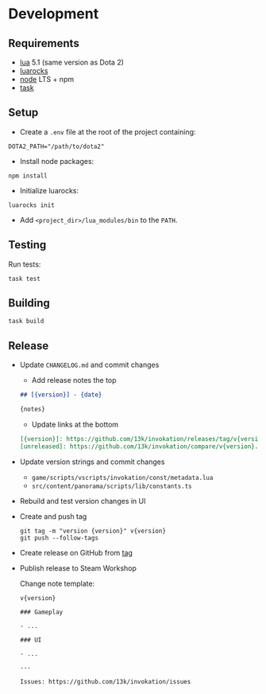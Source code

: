 # Development

## Requirements

- [lua](https://lua.org) 5.1 (same version as Dota 2)
- [luarocks](https://luarocks.org)
- [node](https://nodejs.org) LTS + npm
- [task](https://taskfile.dev)

## Setup

- Create a `.env` file at the root of the project containing:

```shell
DOTA2_PATH="/path/to/dota2"
```

- Install node packages:

```shell
npm install
```

- Initialize luarocks:

```shell
luarocks init
```

- Add `<project_dir>/lua_modules/bin` to the `PATH`.

## Testing

Run tests:

```shell
task test
```

## Building

```shell
task build
```

## Release

- Update `CHANGELOG.md` and commit changes

  - Add release notes the top

  ```markdown
  ## [{version}] - {date}

  {notes}
  ```

  - Update links at the bottom

  ```markdown
  [{version}]: https://github.com/13k/invokation/releases/tag/v{version}
  [unreleased]: https://github.com/13k/invokation/compare/v{version}...HEAD
  ```

- Update version strings and commit changes

  - `game/scripts/vscripts/invokation/const/metadata.lua`
  - `src/content/panorama/scripts/lib/constants.ts`

- Rebuild and test version changes in UI

- Create and push tag

  ```shell
  git tag -m "version {version}" v{version}
  git push --follow-tags
  ```

- Create release on GitHub from [tag](https://github.com/13k/invokation/tags)

- Publish release to Steam Workshop

  Change note template:

  ```plaintext
  v{version}

  ### Gameplay

  - ...

  ### UI

  - ...

  ---

  Issues: https://github.com/13k/invokation/issues
  ```
